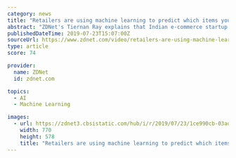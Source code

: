 ```yaml
---
category: news
title: "Retailers are using machine learning to predict which items you’ll return"
abstract: "ZDNet's Tiernan Ray explains that Indian e-commerce startup Myntra, part of Indian retailer Flipkart, has come up with a machine learning approach that can predict when you have items in your online shopping cart that you’re likely to return, and it is ..."
publishedDateTime: 2019-07-23T15:07:00Z
sourceUrl: https://www.zdnet.com/video/retailers-are-using-machine-learning-to-predict-which-items-youll-return/
type: article
score: 74

provider:
  name: ZDNet
  id: zdnet.com

topics:
  - AI
  - Machine Learning

images:
  - url: https://zdnet3.cbsistatic.com/hub/i/r/2019/07/23/1ce990cb-03ad-4814-af69-e4abc58ddfcc/thumbnail/770x578/2208a2336bf58b70a41bbf1c0e674800/thumb.jpg
    width: 770
    height: 578
    title: "Retailers are using machine learning to predict which items you’ll return"
---
```

